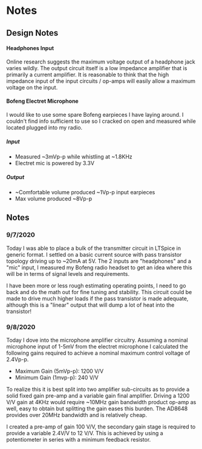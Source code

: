 # Notes

## Design Notes

#### Headphones Input

Online research suggests the maximum voltage output of a headphone jack varies wildly. The output circuit itself is a low impedance amplifier that is primarily a current amplifier. It is reasonable to think that the high impedance input of the input circuits / op-amps will easily allow a maximum voltage on the input.

#### Bofeng Electret Microphone

I would like to use some spare Bofeng earpieces I have laying around. I couldn't find info sufficient to use so I cracked on open and measured while located plugged into my radio.

##### Input
* Measured ~3mVp-p while whistling at ~1.8KHz
* Electret mic is powered by 3.3V

##### Output
* ~Comfortable volume produced ~1Vp-p input earpieces
* Max volume produced ~8Vp-p


## Notes

### 9/7/2020

Today I was able to place a bulk of the transmitter circuit in LTSpice in generic format. I settled on a basic current source with pass transistor topology driving up to ~20mA at 5V. The 2 inputs are "headphones" and a "mic" input, I measured my Bofeng radio headset to get an idea where this will be in terms of signal levels and requirements.

I have been more or less rough estimating operating points, I need to go back and do the math out for fine tuning and stability. This circuit could be made to drive much higher loads if the pass transistor is made adequate, although this is a "linear" output that will dump a lot of heat into the transistor!

### 9/8/2020

Today I dove into the microphone amplifier circuitry. Assuming a nominal microphone input of 1-5mV from the electret microphone I calculated the following gains required to achieve a nominal maximum control voltage of 2.4Vp-p.

* Maximum Gain (5mVp-p): 1200 V/V   
* Minimum Gain (1mvp-p): 240 V/V

To realize this it is best split into two amplifier sub-circuits as to provide a solid fixed gain pre-amp and a variable gain final amplifier. Driving a 1200 V/V gain at 4KHz would require ~10MHz gain bandwidth product op-amp as well, easy to obtain but splitting the gain eases this burden. The AD8648 provides over 20MHz bandwidth and is relatively cheap.

I created a pre-amp of gain 100 V/V, the secondary gain stage is required to provide a variable 2.4V/V to 12 V/V. This is achieved by using a potentiometer in series with a minimum feedback resistor.
